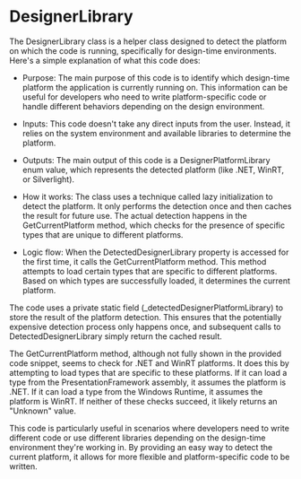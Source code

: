 # DesignerLibrary

The DesignerLibrary class is a helper class designed to detect the platform on which the code is running, specifically for design-time environments. Here's a simple explanation of what this code does:

- Purpose: The main purpose of this code is to identify which design-time platform the application is currently running on. This information can be useful for developers who need to write platform-specific code or handle different behaviors depending on the design environment.

- Inputs: This code doesn't take any direct inputs from the user. Instead, it relies on the system environment and available libraries to determine the platform.

- Outputs: The main output of this code is a DesignerPlatformLibrary enum value, which represents the detected platform (like .NET, WinRT, or Silverlight).

- How it works: The class uses a technique called lazy initialization to detect the platform. It only performs the detection once and then caches the result for future use. The actual detection happens in the GetCurrentPlatform method, which checks for the presence of specific types that are unique to different platforms.

- Logic flow: When the DetectedDesignerLibrary property is accessed for the first time, it calls the GetCurrentPlatform method. This method attempts to load certain types that are specific to different platforms. Based on which types are successfully loaded, it determines the current platform.

The code uses a private static field (_detectedDesignerPlatformLibrary) to store the result of the platform detection. This ensures that the potentially expensive detection process only happens once, and subsequent calls to DetectedDesignerLibrary simply return the cached result.

The GetCurrentPlatform method, although not fully shown in the provided code snippet, seems to check for .NET and WinRT platforms. It does this by attempting to load types that are specific to these platforms. If it can load a type from the PresentationFramework assembly, it assumes the platform is .NET. If it can load a type from the Windows Runtime, it assumes the platform is WinRT. If neither of these checks succeed, it likely returns an "Unknown" value.

This code is particularly useful in scenarios where developers need to write different code or use different libraries depending on the design-time environment they're working in. By providing an easy way to detect the current platform, it allows for more flexible and platform-specific code to be written.